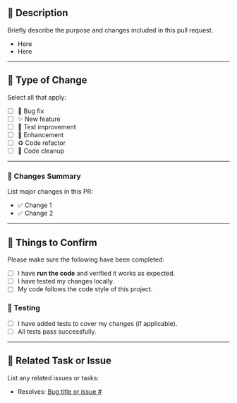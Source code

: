 ## 📄 Description

Briefly describe the purpose and changes included in this pull request.

- Here
- Here

---

## 🔧 Type of Change

Select all that apply:

- [ ] 🐛 Bug fix
- [ ] ✨ New feature
- [ ] 🧪 Test improvement
- [ ] 🔨 Enhancement
- [ ] ♻️ Code refactor
- [ ] 🧹 Code cleanup

---

### 🔄 Changes Summary

List major changes in this PR:

- ✅ Change 1
- ✅ Change 2

---

## 👀 Things to Confirm

Please make sure the following have been completed:

- [ ] I have **run the code** and verified it works as expected.
- [ ] I have tested my changes locally.
- [ ] My code follows the code style of this project.

### 🧪 Testing

- [ ] I have added tests to cover my changes (if applicable).
- [ ] All tests pass successfully.

---

## 🔗 Related Task or Issue

List any related issues or tasks:

- Resolves: [Bug title or issue #]([https://github.com/](https://github.com/Stockholm-Squad/Plan-Mate))
